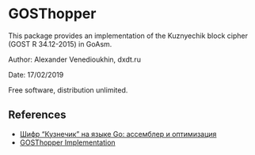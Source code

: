 # GOSThopper

This package provides an implementation of the Kuznyechik block cipher (GOST R 34.12-2015) in GoAsm.

Author: Alexander Venedioukhin, dxdt.ru

Date: 17/02/2019

Free software, distribution unlimited.

## References
- [Шифр “Кузнечик” на языке Go: ассемблер и оптимизация](https://dxdt.ru/2019/02/18/8702/)
- [GOSThopper Implementation](https://dxdt.ru/golang/gosthopper/dxdt.ru/gosthopper/gosthopper.go)
